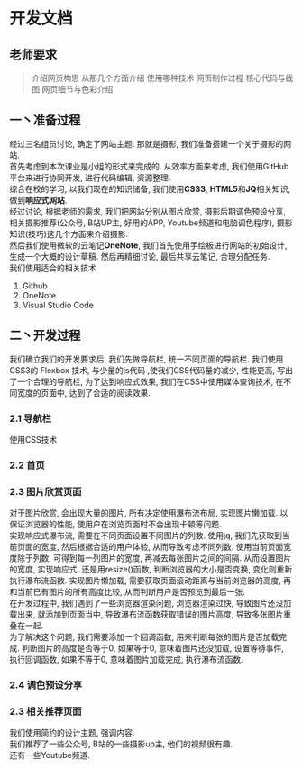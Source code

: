 # 开发文档

## 老师要求  

>介绍网页构思 从那几个方面介绍 使用哪种技术 网页制作过程 核心代码与截图 网页细节与色彩介绍

## 一丶准备过程  

经过三名组员讨论, 确定了网站主题. 那就是摄影, 我们准备搭建一个关于摄影的网站.  
首先考虑到本次课业是小组的形式来完成的. 从效率方面来考虑, 我们使用GitHub平台来进行协同开发, 进行代码编辑, 资源整理.  
综合在校的学习, 以我们现在的知识储备, 我们使用**CSS3**, **HTML5**和**JQ**相关知识, 做到**响应式网站**.  
经过讨论, 根据老师的需求, 我们把网站分别从图片欣赏, 摄影后期调色预设分享, 相关摄影推荐(公众号, B站UP主, 好用的APP, Youtube频道和电脑调色程序), 摄影知识(技巧)这几个方面来介绍摄影.  
然后我们使用微软的云笔记**OneNote**, 我们首先使用手绘板进行网站的初始设计, 生成一个大概的设计草稿. 然后再精细讨论, 最后共享云笔记, 合理分配任务.  
我们使用适合的相关技术

1. Github
2. OneNote
3. Visual Studio Code

## 二丶开发过程

我们确立我们的开发要求后, 我们先做导航栏, 统一不同页面的导航栏. 我们使用CSS3的 Flexbox 技术, 与少量的js代码 ,使我们CSS代码量的减少, 性能更高, 写出了一个合理的导航栏, 为了达到响应式效果, 我们在CSS中使用媒体查询技术, 在不同宽度的页面中, 达到了合适的阅读效果.

### 2.1 导航栏

使用CSS技术

### 2.2 首页

### 2.3 图片欣赏页面

对于图片欣赏, 会出现大量的图片, 所有决定使用瀑布流布局, 实现图片懒加载. 以保证浏览器的性能, 使用户在浏览页面时不会出现卡顿等问题.  
实现响应式瀑布流, 需要在不同页面设置不同图片的列数. 使用jq, 我们先获取到当前页面的宽度, 然后根据合适的用户体验, 从而导致考虑不同列数. 使用当前页面宽度除于列数, 可得到每一列图片的宽度, 再减去每张图片之间的间隔. 从而设置图片的宽度, 实现响应式.  还是用resize()函数, 判断浏览器的大小是否变换, 变化则重新执行瀑布流函数.
实现图片懒加载, 需要获取页面滚动距离与当前浏览器的高度, 再和当前已有图片的所有高度比较, 从而判断用户是否预览到最后一张.  
在开发过程中, 我们遇到了一些浏览器渲染问题, 浏览器渲染过快, 导致图片还没加载出来, 就添加到页面当中, 导致瀑布流函数获取错误的图片高度, 导致多张图片重叠在一起.  
为了解决这个问题, 我们需要添加一个回调函数, 用来判断每张的图片是否加载完成. 判断图片的高度是否等于0, 如果等于0, 意味着图片还没加载, 设置等待事件, 执行回调函数, 如果不等于0, 意味着图片加载完成, 执行瀑布流函数.

### 2.4 调色预设分享

### 2.3 相关推荐页面

我们使用简约的设计主题, 强调内容.  
我们推荐了一些公众号, B站的一些摄影up主, 他们的视频很有趣.  
还有一些Youtube频道.  
